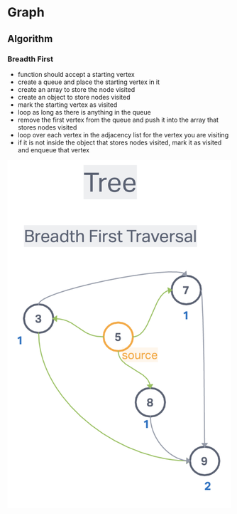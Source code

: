 # Graph

## Algorithm

### Breadth First

- function should accept a starting vertex
- create a queue and place the starting vertex in it
- create an array to store the node visited
- create an object to store nodes visited
- mark the starting vertex as visited
- loop as long as there is anything in the queue
- remove the first vertex from the queue and push it into the array that stores nodes visited
- loop over each vertex in the adjacency list for the vertex you are visiting
- if it is not inside the object that stores nodes visited, mark it as visited and enqueue that vertex

![Breadth First Traversal](breadth_first_traversal.png)

